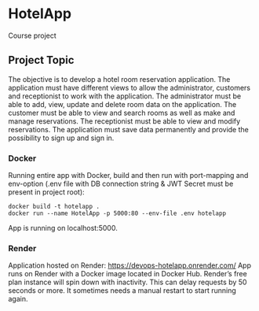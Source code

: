 # HotelApp
Course project

## Project Topic
The objective is to develop a hotel room reservation application. The application must have different views to allow the administrator, customers and receptionist to work with the application. The administrator must be able to add, view, update and delete room data on the application. The customer must be able to view and search rooms as well as make and manage reservations. The receptionist must be able to view and modify reservations. The application must save data permanently and provide the possibility to sign up and sign in.

### Docker
Running entire app with Docker, build and then run with port-mapping and env-option (.env file with DB connection string & JWT Secret must be present in project root):
```console
docker build -t hotelapp .
docker run --name HotelApp -p 5000:80 --env-file .env hotelapp
```
App is running on localhost:5000.

### Render
Application hosted on Render: https://devops-hotelapp.onrender.com/
App runs on Render with a Docker image located in Docker Hub. Render’s free plan instance will spin down with inactivity. This can delay requests by 50 seconds or more. It sometimes needs a manual restart to start running again.
